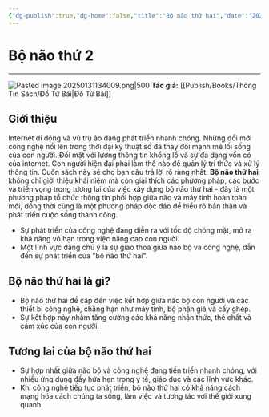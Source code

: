 ```yaml
---
{"dg-publish":true,"dg-home":false,"title":"Bộ não thứ hai","date":"2025-01-31","tags":["book","books/bo-nao-thu-hai"],"Related":null,"dg-path":"Books/Bộ Não Thứ Hai - Đồ Tử Bái/Bộ não thứ hai.md","permalink":"/books/bo-nao-thu-hai-do-tu-bai/bo-nao-thu-hai/","dgPassFrontmatter":true,"noteIcon":"","updated":"2025-01-31T22:43:07.604+07:00"}
---
```


# Bộ não thứ 2
---
![Pasted image 20250131134009.png|500](/img/user/src/Pasted%20image%2020250131134009.png)
**Tác giả:**  [[Publish/Books/Thông Tin Sách/Đồ Tử Bái\|Đồ Tử Bái]]
## **Giới thiệu**

Internet di động và vũ trụ ảo đang phát triển nhanh chóng. Những đổi mới công nghệ nổi lên trong thời đại kỹ thuật số đã thay đổi mạnh mẽ lối sống của con người. Đối mặt với lượng thông tin khổng lồ và sự đa dạng vốn có của internet. Con người hiện đại phải làm thế nào để quản lý tri thức và xử lý thông tin. Cuốn sách này sẽ cho bạn câu trả lời rõ ràng nhất.
**Bộ não thứ hai** không chỉ giới thiệu khái niệm mà còn giải thích các phương pháp, các bước và triển vọng trong tương lai của việc xây dựng bộ não thứ hai - đây là một phương pháp tổ chức thông tin phối hợp giữa não và máy tính hoàn toàn mới, đồng thời cũng là một phương pháp độc đáo để hiểu rõ bản thân và phát triển cuộc sống thành công.

- Sự phát triển của công nghệ đang diễn ra với tốc độ chóng mặt, mở ra khả năng vô hạn trong việc nâng cao con người.
- Một lĩnh vực đáng chú ý là sự giao thoa giữa não bộ và công nghệ, dẫn đến sự phát triển của "bộ não thứ hai".

## **Bộ não thứ hai là gì?**

- Bộ não thứ hai đề cập đến việc kết hợp giữa não bộ con người và các thiết bị công nghệ, chẳng hạn như máy tính, bộ phận giả và cấy ghép.
- Sự kết hợp này nhằm tăng cường các khả năng nhận thức, thể chất và cảm xúc của con người.

## **Tương lai của bộ não thứ hai**

- Sự hợp nhất giữa não bộ và công nghệ đang tiến triển nhanh chóng, với nhiều ứng dụng đầy hứa hẹn trong y tế, giáo dục và các lĩnh vực khác.
- Khi công nghệ tiếp tục phát triển, bộ não thứ hai có khả năng cách mạng hóa cách chúng ta sống, làm việc và tương tác với thế giới xung quanh.